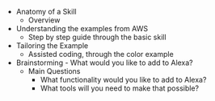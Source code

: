 * Anatomy of a Skill
    * Overview 
* Understanding the examples from AWS
    * Step by step guide through the basic skill
* Tailoring the Example
    * Assisted coding, through the color example
* Brainstorming - What would you like to add to Alexa?
    * Main Questions
        * What functionality would you like to add to Alexa?
        * What tools will you need to make that possible?
